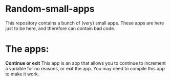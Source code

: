 # Random-small-apps
This repository contains a bunch of (very) small apps. These apps are here just to be here, and therefore can contain bad code.
# The apps:
**Continue or exit**
This app is an app that allows you to continue to increment a variable for no reasons, or exit the app. You may need to compile this app to make it work.
